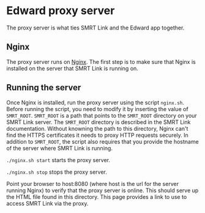 # Edward proxy server

The proxy server is what ties SMRT Link and the Edward app together.

## Nginx

The proxy server runs on [Nginx](http://nginx.org).
The first step is to make sure that Nginx is installed on the server that SMRT Link is running on.

## Running the server

Once Nginx is installed, run the proxy server using the script `nginx.sh`.
Before running the script, you need to modify it by inserting the value of `SMRT_ROOT`.
`SMRT_ROOT` is a path that points to the `SMRT_ROOT` directory on your SMRT Link server.
The `SMRT_ROOT` directory is described in the SMRT Link documentation.
Without knowning the path to this directory, Nginx can't find the HTTPS certificates it needs to proxy HTTP requests securely.
In addition to `SMRT_ROOT`, the script also requires that you provide the hostname of the server where SMRT Link is running.

`./nginx.sh start` starts the proxy server.

`./nginx.sh stop` stops the proxy server.

Point your browser to host:8080 (where host is the url for the server running Nginx) to verify that the proxy server is online.
This should serve up the HTML file found in this directory.
This page provides a link to use to access SMRT Link via the proxy.
